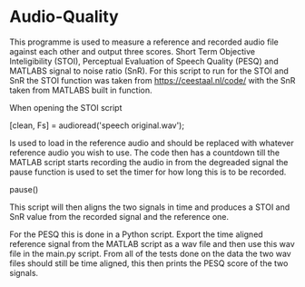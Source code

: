# Audio-Quality

This programme is used to measure a reference and recorded audio file against each other and output three scores. Short Term Objective Inteligibility (STOI), Perceptual Evaluation of Speech Quality (PESQ) and MATLABS signal to noise ratio (SnR). For this script to run for the STOI and SnR the STOI function was taken from https://ceestaal.nl/code/ with the SnR taken from MATLABS built in function. 

When opening the STOI script 

[clean, Fs] = audioread('speech original.wav');

Is used to load in the reference audio and should be replaced with whatever reference audio you wish to use. The code then has a countdown till the MATLAB script starts recording the audio in from the degreaded signal the pause function is used to set the timer for how long this is to be recorded.

pause()

This script will then aligns the two signals in time and produces a STOI and SnR value from the recorded signal and the reference one. 

For the PESQ this is done in a Python script. Export the time aligned reference signal from the MATLAB script as a wav file and then use this wav file in the main.py script. From all of the tests done on the data the two wav files should still be time aligned, this then prints the PESQ score of the two signals. 
